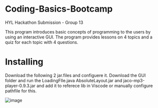 # Coding-Basics-Bootcamp
HYL Hackathon Submission - Group 13

This program introduces basic concepts of programming to the users by using an interactive GUI.
The program provides lessons on 4 topics and a quiz for each topic with 4 questions.

# Installing
Download the following 2 jar.files and configuere it.
Download the GUI folder and run the LoadingFIle.java 
AbsoluteLayout.jar and jaco-mp3-player-0.9.3.jar and add it to referece lib in Viscode or manually configure pathfile for this.


![image](https://user-images.githubusercontent.com/81315922/160290973-56ac4198-d900-41c1-9f3f-eb473824df57.png)

